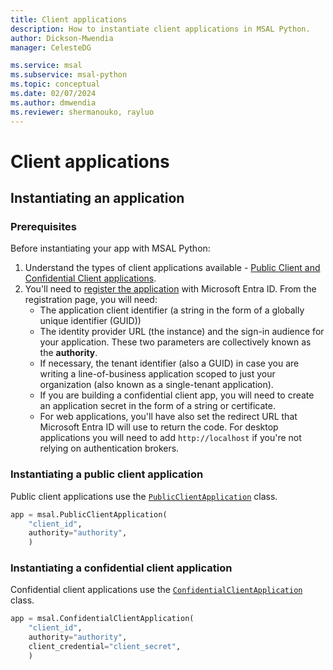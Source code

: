 ```yaml
---
title: Client applications
description: How to instantiate client applications in MSAL Python.
author: Dickson-Mwendia
manager: CelesteDG

ms.service: msal
ms.subservice: msal-python
ms.topic: conceptual
ms.date: 02/07/2024
ms.author: dmwendia
ms.reviewer: shermanouko, rayluo
---
```


# Client applications

## Instantiating an application

### Prerequisites

Before instantiating your app with MSAL Python:

1. Understand the types of client applications available - [Public Client and Confidential Client applications](/azure/active-directory/develop/msal-client-applications).
1. You'll need to [register the application](/azure/active-directory/develop/quickstart-register-app) with Microsoft Entra ID. From the registration page, you will need:
    - The application client identifier (a string in the form of a globally unique identifier (GUID))
    - The identity provider URL (the instance) and the sign-in audience for your application. These two parameters are collectively known as the **authority**.
    - If necessary, the tenant identifier (also a GUID) in case you are writing a line-of-business application scoped to just your organization (also known as a single-tenant application).
    - If you are building a confidential client app, you will need to create an application secret in the form of a string or certificate.
    - For web applications, you'll have also set the redirect URL that Microsoft Entra ID will use to return the code. For desktop applications you will need to add `http://localhost` if you're not relying on authentication brokers.

### Instantiating a public client application

Public client applications use the [`PublicClientApplication`](xref:msal.application.PublicClientApplication) class.

```python
app = msal.PublicClientApplication(
    "client_id",
    authority="authority",
    )
```

### Instantiating a confidential client application

Confidential client applications use the [`ConfidentialClientApplication`](xref:msal.application.ConfidentialClientApplication) class.

```python
app = msal.ConfidentialClientApplication(
    "client_id",
    authority="authority",
    client_credential="client_secret",
    )
```
